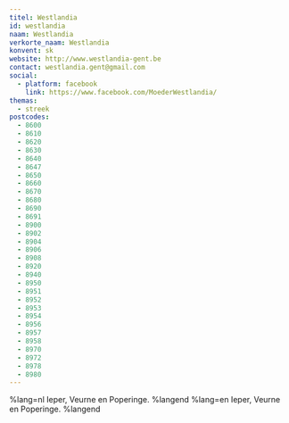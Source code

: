 ```yaml
---
titel: Westlandia
id: westlandia
naam: Westlandia
verkorte_naam: Westlandia
konvent: sk
website: http://www.westlandia-gent.be
contact: westlandia.gent@gmail.com
social:
  - platform: facebook
    link: https://www.facebook.com/MoederWestlandia/
themas:
  - streek
postcodes:
  - 8600
  - 8610
  - 8620
  - 8630
  - 8640
  - 8647
  - 8650
  - 8660
  - 8670
  - 8680
  - 8690
  - 8691
  - 8900
  - 8902
  - 8904
  - 8906
  - 8908
  - 8920
  - 8940
  - 8950
  - 8951
  - 8952
  - 8953
  - 8954
  - 8956
  - 8957
  - 8958
  - 8970
  - 8972
  - 8978
  - 8980
---
```


%lang=nl 
Ieper, Veurne en Poperinge. 
%langend 
%lang=en 
Ieper, Veurne en Poperinge. 
%langend
